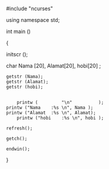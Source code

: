#include "ncurses"

using namespace std;

int main ()

{

initscr ();

char Nama [20], Alamat[20], hobi[20] ;
	
	getstr (Nama);
	getstr (Alamat);
	getstr (hobi);
	
	
        printw (         "\n"          );
	printw ("Nama    :%s \n", Nama );
	printw ("Alamat  :%s \n", Alamat);
        printw ("hobi    :%s \n", hobi );
    
	refresh();
	
	getch();
	
	endwin();
}
